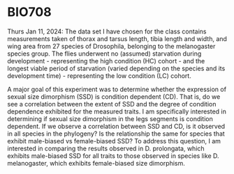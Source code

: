 # BIO708

Thurs Jan 11, 2024: The data set I have chosen for the class contains measurements taken of thorax and tarsus length, tibia length and width, and wing area from  27 species of Drosophila, belonging to the melanogaster species group. The flies underwent no (assumed) starvation during development - representing the high condition (HC) cohort - and the longest viable period of starvation (varied depending on the species and its development time) - representing the low condition (LC) cohort. 

A major goal of this experiment was to determine whether the expression of sexual size dimorphism (SSD) is condition dependent (CD). That is, do we see a correlation between the extent of SSD and the degree of condition dependence exhibited for the measured traits. I am specifically interested in determining if sexual size dimorphism in the legs segments is condition dependent. If we observe a correlation between SSD and CD, is it observed in all species in the phylogeny? Is the relationship the same for species that exhibit male-biased vs female-biased SSD? To address this question, I am interested in comparing the results observed in D. prolongata, which exhibits male-biased SSD for all traits to those observed in species like D. melanogaster, which exhibits female-biased size dimorphism. 